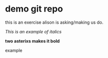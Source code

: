 # demo git repo
this is an exercise alison is asking/making us do.

*This is an example of italics*

**two asterixs makes it bold**

example
